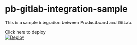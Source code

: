 # pb-gitlab-integration-sample

This is a sample integration between Productboard and GitLab.  

Click here to deploy:
<br>
<a href="https://heroku.com/deploy" target="_blank">
  <img src="https://www.herokucdn.com/deploy/button.svg" alt="Deploy">
</a>
